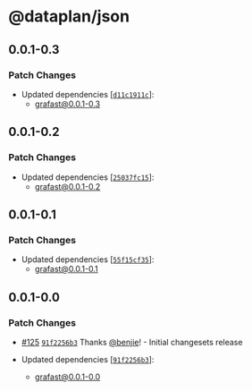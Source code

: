 # @dataplan/json

## 0.0.1-0.3

### Patch Changes

- Updated dependencies [[`d11c1911c`](undefined)]:
  - grafast@0.0.1-0.3

## 0.0.1-0.2

### Patch Changes

- Updated dependencies [[`25037fc15`](undefined)]:
  - grafast@0.0.1-0.2

## 0.0.1-0.1

### Patch Changes

- Updated dependencies [[`55f15cf35`](undefined)]:
  - grafast@0.0.1-0.1

## 0.0.1-0.0

### Patch Changes

- [#125](https://github.com/benjie/postgraphile-private/pull/125)
  [`91f2256b3`](https://github.com/benjie/postgraphile-private/commit/91f2256b3fd699bec19fc86f1ca79df057e58639)
  Thanks [@benjie](https://github.com/benjie)! - Initial changesets release

- Updated dependencies
  [[`91f2256b3`](https://github.com/benjie/postgraphile-private/commit/91f2256b3fd699bec19fc86f1ca79df057e58639)]:
  - grafast@0.0.1-0.0
